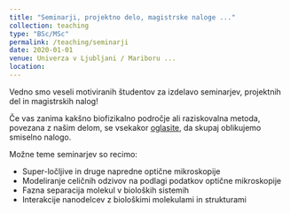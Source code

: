 ```yaml
---
title: "Seminarji, projektno delo, magistrske naloge ..."
collection: teaching
type: "BSc/MSc"
permalink: /teaching/seminarji
date: 2020-01-01
venue: Univerza v Ljubljani / Mariboru ...
location: 
---
```


Vedno smo veseli motiviranih študentov za izdelavo seminarjev, projektnih del in magistrskih nalog! 

Če vas zanima kakšno biofizikalno področje ali raziskovalna metoda, povezana z našim delom, se vsekakor [oglasite](/contact/), da skupaj oblikujemo smiselno nalogo. 

Možne teme seminarjev so recimo:
* Super-ločljive in druge napredne optične mikroskopije
* Modeliranje celičnih odzivov na podlagi podatkov optične mikroskopije
* Fazna separacija molekul v bioloških sistemih
* Interakcije nanodelcev z biološkimi molekulami in strukturami


